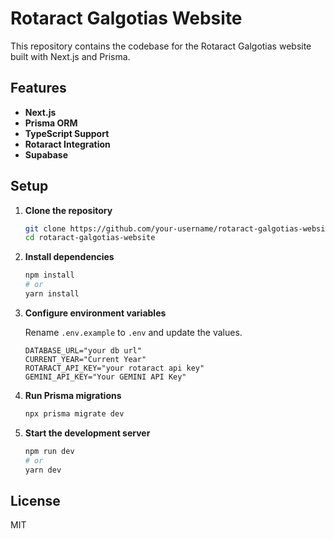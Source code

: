 # Rotaract Galgotias Website

This repository contains the codebase for the Rotaract Galgotias website built with Next.js and Prisma.

## Features

- **Next.js**
- **Prisma ORM**
- **TypeScript Support**
- **Rotaract Integration**
- **Supabase**

## Setup

1. **Clone the repository**

   ```bash
   git clone https://github.com/your-username/rotaract-galgotias-website.git
   cd rotaract-galgotias-website
   ```

2. **Install dependencies**

   ```bash
   npm install
   # or
   yarn install
   ```

3. **Configure environment variables**

   Rename `.env.example` to `.env` and update the values.

   ```env
   DATABASE_URL="your db url"
   CURRENT_YEAR="Current Year"
   ROTARACT_API_KEY="your rotaract api key"
   GEMINI_API_KEY="Your GEMINI API Key"
   ```

4. **Run Prisma migrations**

   ```bash
   npx prisma migrate dev
   ```

5. **Start the development server**

   ```bash
   npm run dev
   # or
   yarn dev
   ```

## License

MIT
